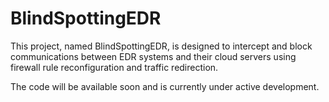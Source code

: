 # BlindSpottingEDR

This project, named BlindSpottingEDR, is designed to intercept and block communications between EDR systems and their cloud servers using firewall rule reconfiguration and traffic redirection.

The code will be available soon and is currently under active development.
